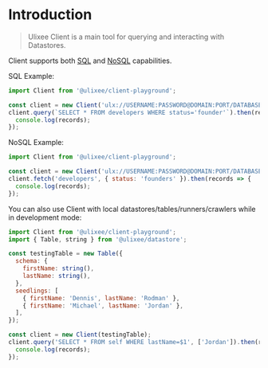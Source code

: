 # Introduction

> Ulixee Client is a main tool for querying and interacting with Datastores.

Client supports both [SQL](./sql) and [NoSQL](./no-sql) capabilities. 

SQL Example:

```javascript
import Client from '@ulixee/client-playground';

const client = new Client('ulx://USERNAME:PASSWORD@DOMAIN:PORT/DATABASE');
client.query(`SELECT * FROM developers WHERE status='founder'`).then(records => {
  console.log(records);
});
```

NoSQL Example:

```javascript
import Client from '@ulixee/client-playground';

const client = new Client('ulx://USERNAME:PASSWORD@DOMAIN:PORT/DATABASE');
client.fetch('developers', { status: 'founders' }).then(records => {
  console.log(records);
});
```

You can also use Client with local datastores/tables/runners/crawlers while in development mode:

```javascript
import Client from '@ulixee/client-playground';
import { Table, string } from '@ulixee/datastore';

const testingTable = new Table({
  schema: {
    firstName: string(),
    lastName: string(),
  },
  seedlings: [
    { firstName: 'Dennis', lastName: 'Rodman' },
    { firstName: 'Michael', lastName: 'Jordan' },
  ],
});

const client = new Client(testingTable);
client.query('SELECT * FROM self WHERE lastName=$1', ['Jordan']).then(records => {
  console.log(records);
});
```

